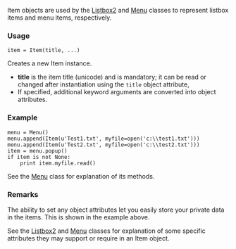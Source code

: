 Item objects are used by the [Listbox2](Listbox2.md) and [Menu](Menu.md) classes to represent listbox items and menu items, respectively.

### Usage ###

```
item = Item(title, ...)
```

Creates a new Item instance.

  * **title** is the item title (unicode) and is mandatory; it can be read or changed after instantiation using the `title` object attribute,
  * If specified, additional keyword arguments are converted into object attributes.

### Example ###

```
menu = Menu()
menu.append(Item(u'Test1.txt', myfile=open('c:\\test1.txt')))
menu.append(Item(u'Test2.txt', myfile=open('c:\\test2.txt')))
item = menu.popup()
if item is not None:
    print item.myfile.read()
```
See the [Menu](Menu.md) class for explanation of its methods.

### Remarks ###

The ability to set any object attributes let you easily store your private data in the items. This is shown in the example above.

See the [Listbox2](Listbox2.md) and [Menu](Menu.md) classes for explanation of some specific attributes they may support or require in an Item object.